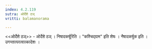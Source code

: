 ```yaml
---
index: 4.2.119
sutra: ओर्देशे ठञ्
vritti: balamanorama

---
```

<<ओर्देशे ठञ्>> - ओर्देशे ठञ् । निषादकर्षूरिति । "कश्चिद्ग्राम" इति शेषः । नैषादकर्षुक इति । उगन्तात्परत्वात्कादेशः । 